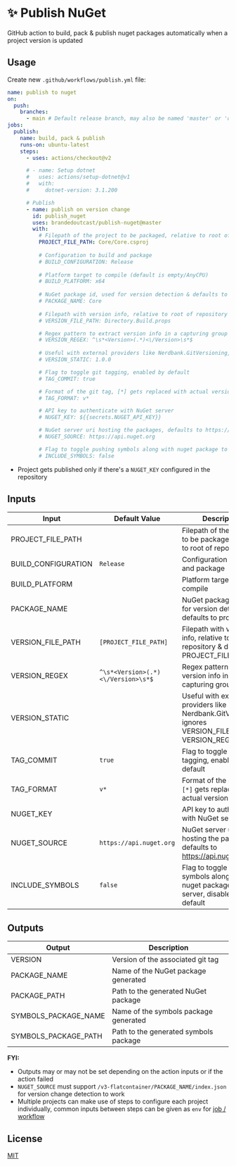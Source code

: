 # ✨ Publish NuGet
GitHub action to build, pack & publish nuget packages automatically when a project version is updated

## Usage
Create new `.github/workflows/publish.yml` file:

```yml
name: publish to nuget
on:
  push:
    branches:
      - main # Default release branch, may also be named 'master' or 'develop'
jobs:
  publish:
    name: build, pack & publish
    runs-on: ubuntu-latest
    steps:
      - uses: actions/checkout@v2

      # - name: Setup dotnet
      #   uses: actions/setup-dotnet@v1
      #   with:
      #     dotnet-version: 3.1.200

      # Publish
      - name: publish on version change
        id: publish_nuget
        uses: brandedoutcast/publish-nuget@master
        with:
          # Filepath of the project to be packaged, relative to root of repository
          PROJECT_FILE_PATH: Core/Core.csproj
          
          # Configuration to build and package
          # BUILD_CONFIGURATION: Release
          
          # Platform target to compile (default is empty/AnyCPU)
          # BUILD_PLATFORM: x64          
          
          # NuGet package id, used for version detection & defaults to project name
          # PACKAGE_NAME: Core
          
          # Filepath with version info, relative to root of repository & defaults to PROJECT_FILE_PATH
          # VERSION_FILE_PATH: Directory.Build.props

          # Regex pattern to extract version info in a capturing group
          # VERSION_REGEX: ^\s*<Version>(.*)<\/Version>\s*$
          
          # Useful with external providers like Nerdbank.GitVersioning, ignores VERSION_FILE_PATH & VERSION_REGEX
          # VERSION_STATIC: 1.0.0

          # Flag to toggle git tagging, enabled by default
          # TAG_COMMIT: true

          # Format of the git tag, [*] gets replaced with actual version
          # TAG_FORMAT: v*

          # API key to authenticate with NuGet server
          # NUGET_KEY: ${{secrets.NUGET_API_KEY}}

          # NuGet server uri hosting the packages, defaults to https://api.nuget.org
          # NUGET_SOURCE: https://api.nuget.org

          # Flag to toggle pushing symbols along with nuget package to the server, disabled by default
          # INCLUDE_SYMBOLS: false
```

- Project gets published only if there's a `NUGET_KEY` configured in the repository

## Inputs

Input | Default Value | Description
--- | --- | ---
PROJECT_FILE_PATH | | Filepath of the project to be packaged, relative to root of repository
BUILD_CONFIGURATION | `Release` | Configuration to build and package
BUILD_PLATFORM | | Platform target to compile
PACKAGE_NAME | | NuGet package id, used for version detection & defaults to project name
VERSION_FILE_PATH | `[PROJECT_FILE_PATH]` | Filepath with version info, relative to root of repository & defaults to PROJECT_FILE_PATH
VERSION_REGEX | `^\s*<Version>(.*)<\/Version>\s*$` | Regex pattern to extract version info in a capturing group
VERSION_STATIC| | Useful with external providers like Nerdbank.GitVersioning, ignores VERSION_FILE_PATH & VERSION_REGEX
TAG_COMMIT | `true` | Flag to toggle git tagging, enabled by default
TAG_FORMAT | `v*` | Format of the git tag, `[*]` gets replaced with actual version
NUGET_KEY | | API key to authenticate with NuGet server
NUGET_SOURCE | `https://api.nuget.org` | NuGet server uri hosting the packages, defaults to https://api.nuget.org
INCLUDE_SYMBOLS | `false` | Flag to toggle pushing symbols along with nuget package to the server, disabled by default

## Outputs

Output | Description
--- | ---
VERSION | Version of the associated git tag
PACKAGE_NAME | Name of the NuGet package generated
PACKAGE_PATH | Path to the generated NuGet package
SYMBOLS_PACKAGE_NAME | Name of the symbols package generated
SYMBOLS_PACKAGE_PATH | Path to the generated symbols package

**FYI:**
- Outputs may or may not be set depending on the action inputs or if the action failed
- `NUGET_SOURCE` must support `/v3-flatcontainer/PACKAGE_NAME/index.json` for version change detection to work
- Multiple projects can make use of steps to configure each project individually, common inputs between steps can be given as `env` for [job / workflow](https://help.github.com/en/actions/automating-your-workflow-with-github-actions/workflow-syntax-for-github-actions#env)

## License
[MIT](LICENSE)
